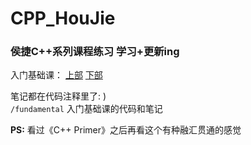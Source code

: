 # CPP_HouJie
### 侯捷C++系列课程练习  学习+更新ing  
入门基础课：
[上部](https://www.bilibili.com/video/BV1aW411H7Xa?p=6) 
[下部](https://www.bilibili.com/video/BV1sW411J7JQ?from=search&seid=14314611403696721622)
  
笔记都在代码注释里了: )  
`/fundamental` 入门基础课的代码和笔记
  
**PS:** 看过《C++ Primer》之后再看这个有种融汇贯通的感觉